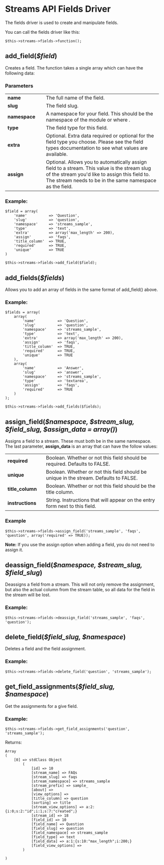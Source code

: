 # Streams API Fields Driver

The fields driver is used to create and manipulate fields.

You can call the fields driver like this:

	$this->streams->fields->function();

## add_field(<var>$field</var>)

Creates a field. The function takes a single array which can have the following data:
	
### Parameters

<table>
	<tr>
		<td width="25%"><strong>name</strong>
		<td>The full name of the field.</td>
	</tr>
	<tr>
		<td><strong>slug</strong>
		<td>The field slug.</td>
	</tr>
	<tr>
		<td><strong>namespace</strong>
		<td>A namespace for your field. This should be the namespace of the module or where .</td>
	</tr>
	<tr>
		<td><strong>type</strong>
		<td>The field type for this field.</td>
	</tr>
	<tr>
		<td><strong>extra</strong>
		<td>Optional. Extra data required or optional for the field type you choose. Please see the field types documentation to see what values are available.</td>
	</tr>
	<tr>
		<td><strong>assign</strong>
		<td>Optional. Allows you to automatically assign field to a stream. This value is the stream slug of the stream you'd like to assign this field to. The stream needs to be in the same namespace as the field.</td>
	</tr>
</table>	
	
### Example:

	$field = array(
		'name'			=> 'Question',
		'slug'			=> 'question',
		'namespace'		=> 'streams_sample',
		'type'			=> 'text',
		'extra'			=> array('max_length' => 200),
		'assign'		=> 'faqs',
		'title_column'	=> TRUE,
		'required'		=> TRUE,
		'unique'		=> TRUE
	)
	
	$this->streams->fields->add_field($field);

## add\_fields(<var>$fields</var>)

Allows you to add an array of fields in the same format of add_field() above.

### Example:

	$fields = array(
		array(
			'name'			=> 'Question',
			'slug'			=> 'question',
			'namespace'		=> 'streams_sample',
			'type'			=> 'text',
			'extra'			=> array('max_length' => 200),
			'assign'		=> 'faqs',
			'title_column'	=> TRUE,
			'required'		=> TRUE,
			'unique'		=> TRUE
		),
		array(
			'name'			=> 'Answer',
			'slug'			=> 'answer',
			'namespace'		=> 'streams_sample',
			'type'			=> 'textarea',
			'assign'		=> 'faqs',
			'required'		=> TRUE
		)
	);
	
	$this->streams->fields->add_fields($fields);

## assign\_field(<var>$namespace, $stream\_slug, $field\_slug, $assign\_data = array()</var>)

Assigns a field to a stream. These must both be in the same namespace. The last parameter, **assign_data** is an array that can have the follow values:

<table>
	<tr>
		<td width="25%"><strong>required</strong>
		<td>Boolean. Whether or not this field should be required. Defaults to FALSE.</td>
	</tr>
	<tr>
		<td><strong>unique</strong>
		<td>Boolean. Whether or not this field should be unique in the stream. Defaults to FALSE.</td>
	</tr>
	<tr>
		<td><strong>title_column</strong>
		<td>Boolean. Whether or not this field should be the title column.</td>
	</tr>
	<tr>
		<td><strong>instructions</strong>
		<td>String. Instructions that will appear on the entry form next to this field.</td>
	</tr>
</table>

### Example

	$this->streams->fields->assign_field('streams_sample', 'faqs', 'question', array('required' => TRUE));
	
<div class="tip"><strong>Note:</strong> If you use the assign option when adding a field, you do not need to assign it.</div>

## deassign\_field(<var>$namespace, $stream\_slug, $field\_slug</var>)

Deassigns a field from a stream. This will not only remove the assignment, but also the actual column from the stream table, so all data for the field in the stream will be lost.

### Example:

	$this->streams->fields->deassign_field('streams_sample', 'faqs', 'question');

## delete\_field(<var>$field\_slug, $namespace</var>)

Deletes a field and the field assignment.

### Example:

	$this->streams->fields->delete_field('question', 'streams_sample');
	
## get\_field\_assignments(<var>$field\_slug, $namespace</var>)

Get the assignments for a give field.

### Example:

	$this->streams->fields->get_field_assignments('question', 'streams_sample');

Returns:

	Array
	(
	    [0] => stdClass Object
	        (
	            [id] => 10
	            [stream_name] => FAQs
	            [stream_slug] => faqs
	            [stream_namespace] => streams_sample
	            [stream_prefix] => sample_
	            [about] => 
	            [view_options] => 
	            [title_column] => question
	            [sorting] => title
	            [stream_view_options] => a:2:{i:0;s:2:"id";i:1;s:7:"created";}
	            [stream_id] => 18
	            [field_id] => 10
	            [field_name] => Question
	            [field_slug] => question
	            [field_namespace] => streams_sample
	            [field_type] => text
	            [field_data] => a:1:{s:10:"max_length";i:200;}
	            [field_view_options] => 
	        )
	
	)
